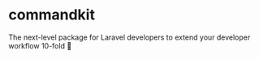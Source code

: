 # commandkit
The next-level package for Laravel developers to extend your developer workflow 10-fold 💪
